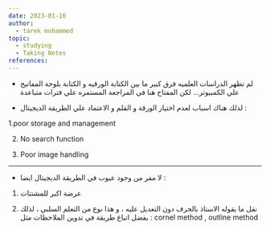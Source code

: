 ```yaml
---
date: 2023-01-16
author:
  - tarek mohammed
topic:
  - studying
  - Taking Notes
references:
---
```

- لم تظهر الدراسات العلميه فرق كبير ما بين الكتابة الورقيه و الكتابة بلوحة المفاتيح علي الكمبيوتر… لكن المفتاح هنا في المراجعة المستمره علي فترات متباعدة 

- لذلك هناك اسباب لعدم اختيار الورقة و القلم و الاعتماد علي الطريقة الديجيتال : 


1.poor storage and management 

2. No search function 

3. Poor image handling 

  

---

- لا مفر من وجود عيوب في الطريقة الديجيتال ايضا : 

1. عرضة اكبر للمشتتات 
    
2. نقل ما يقوله الاستاذ بالحرف دون التعديل عليه ، و هذا نوع من التعلم السلبي ، لذلك يفضل اتباع طريقة في تدوين الملاحظات مثل : cornel method , outline method
